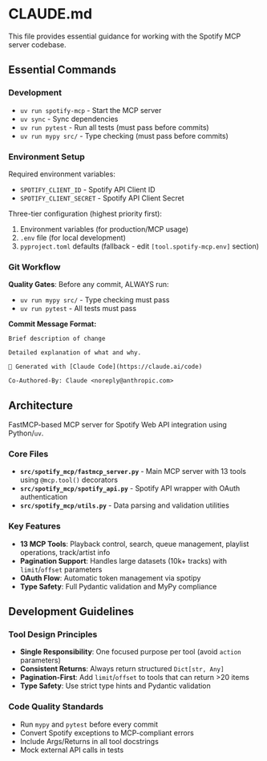 # CLAUDE.md

This file provides essential guidance for working with the Spotify MCP server codebase.

## Essential Commands

### Development
- `uv run spotify-mcp` - Start the MCP server
- `uv sync` - Sync dependencies 
- `uv run pytest` - Run all tests (must pass before commits)
- `uv run mypy src/` - Type checking (must pass before commits)

### Environment Setup
Required environment variables:
- `SPOTIFY_CLIENT_ID` - Spotify API Client ID
- `SPOTIFY_CLIENT_SECRET` - Spotify API Client Secret

Three-tier configuration (highest priority first):
1. Environment variables (for production/MCP usage)
2. `.env` file (for local development)
3. `pyproject.toml` defaults (fallback - edit `[tool.spotify-mcp.env]` section)

### Git Workflow
**Quality Gates**: Before any commit, ALWAYS run:
- `uv run mypy src/` - Type checking must pass
- `uv run pytest` - All tests must pass

**Commit Message Format:**
```
Brief description of change

Detailed explanation of what and why.

🤖 Generated with [Claude Code](https://claude.ai/code)

Co-Authored-By: Claude <noreply@anthropic.com>
```

## Architecture

FastMCP-based MCP server for Spotify Web API integration using Python/`uv`.

### Core Files
- **`src/spotify_mcp/fastmcp_server.py`** - Main MCP server with 13 tools using `@mcp.tool()` decorators
- **`src/spotify_mcp/spotify_api.py`** - Spotify API wrapper with OAuth authentication  
- **`src/spotify_mcp/utils.py`** - Data parsing and validation utilities

### Key Features
- **13 MCP Tools**: Playback control, search, queue management, playlist operations, track/artist info
- **Pagination Support**: Handles large datasets (10k+ tracks) with `limit`/`offset` parameters
- **OAuth Flow**: Automatic token management via spotipy
- **Type Safety**: Full Pydantic validation and MyPy compliance

## Development Guidelines

### Tool Design Principles
- **Single Responsibility**: One focused purpose per tool (avoid `action` parameters)
- **Consistent Returns**: Always return structured `Dict[str, Any]` 
- **Pagination-First**: Add `limit`/`offset` to tools that can return >20 items
- **Type Safety**: Use strict type hints and Pydantic validation

### Code Quality Standards
- Run `mypy` and `pytest` before every commit
- Convert Spotify exceptions to MCP-compliant errors
- Include Args/Returns in all tool docstrings
- Mock external API calls in tests

